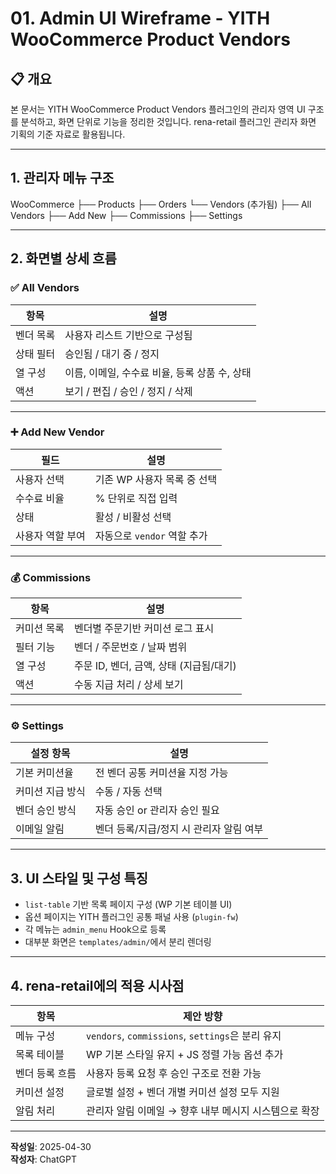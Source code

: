 # 01. Admin UI Wireframe - YITH WooCommerce Product Vendors

## 📋 개요

본 문서는 YITH WooCommerce Product Vendors 플러그인의 관리자 영역 UI 구조를 분석하고, 화면 단위로 기능을 정리한 것입니다. rena-retail 플러그인 관리자 화면 기획의 기준 자료로 활용됩니다.

---

## 1. 관리자 메뉴 구조

WooCommerce ├── Products ├── Orders └── Vendors (추가됨) ├── All Vendors ├── Add New ├── Commissions ├── Settings


---

## 2. 화면별 상세 흐름

### ✅ All Vendors

| 항목 | 설명 |
|------|------|
| 벤더 목록 | 사용자 리스트 기반으로 구성됨 |
| 상태 필터 | 승인됨 / 대기 중 / 정지 |
| 열 구성 | 이름, 이메일, 수수료 비율, 등록 상품 수, 상태 |
| 액션 | 보기 / 편집 / 승인 / 정지 / 삭제 |

---

### ➕ Add New Vendor

| 필드 | 설명 |
|------|------|
| 사용자 선택 | 기존 WP 사용자 목록 중 선택 |
| 수수료 비율 | % 단위로 직접 입력 |
| 상태 | 활성 / 비활성 선택 |
| 사용자 역할 부여 | 자동으로 `vendor` 역할 추가 |

---

### 💰 Commissions

| 항목 | 설명 |
|------|------|
| 커미션 목록 | 벤더별 주문기반 커미션 로그 표시 |
| 필터 기능 | 벤더 / 주문번호 / 날짜 범위 |
| 열 구성 | 주문 ID, 벤더, 금액, 상태 (지급됨/대기) |
| 액션 | 수동 지급 처리 / 상세 보기 |

---

### ⚙️ Settings

| 설정 항목 | 설명 |
|-----------|------|
| 기본 커미션율 | 전 벤더 공통 커미션율 지정 가능 |
| 커미션 지급 방식 | 수동 / 자동 선택 |
| 벤더 승인 방식 | 자동 승인 or 관리자 승인 필요 |
| 이메일 알림 | 벤더 등록/지급/정지 시 관리자 알림 여부 |

---

## 3. UI 스타일 및 구성 특징

- `list-table` 기반 목록 페이지 구성 (WP 기본 테이블 UI)
- 옵션 페이지는 YITH 플러그인 공통 패널 사용 (`plugin-fw`)
- 각 메뉴는 `admin_menu` Hook으로 등록
- 대부분 화면은 `templates/admin/`에서 분리 렌더링

---

## 4. rena-retail에의 적용 시사점

| 항목 | 제안 방향 |
|------|-----------|
| 메뉴 구성 | `vendors`, `commissions`, `settings`은 분리 유지 |
| 목록 테이블 | WP 기본 스타일 유지 + JS 정렬 가능 옵션 추가 |
| 벤더 등록 흐름 | 사용자 등록 요청 후 승인 구조로 전환 가능 |
| 커미션 설정 | 글로벌 설정 + 벤더 개별 커미션 설정 모두 지원 |
| 알림 처리 | 관리자 알림 이메일 → 향후 내부 메시지 시스템으로 확장 |

---

**작성일**: 2025-04-30  
**작성자**: ChatGPT

